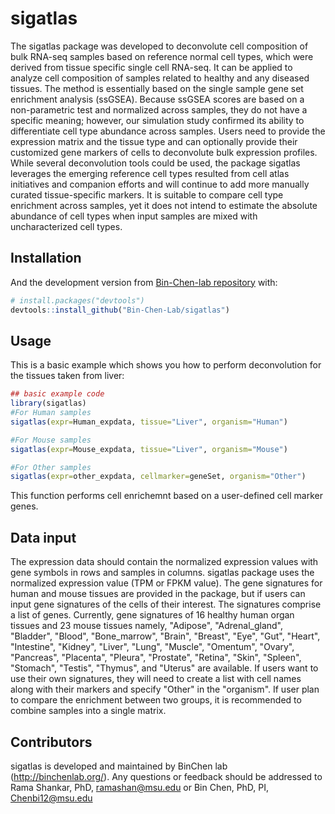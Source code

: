 
<!-- README.md is generated from README.Rmd. Please edit that file -->

# sigatlas

<!-- badges: start -->
<!-- badges: end -->

The sigatlas package was developed to deconvolute cell composition of bulk RNA-seq samples 
based on reference normal cell types, which were derived from tissue specific single cell RNA-seq. It can be applied to
analyze cell composition of samples related to healthy and any
diseased tissues. The method is essentially based on the single sample gene set enrichment analysis (ssGSEA). Because ssGSEA scores are based on a non-parametric test and normalized across samples, they do not have a specific meaning; however, our simulation study confirmed its ability to differentiate cell type abundance across samples. Users need to provide the expression matrix and the tissue type and can optionally provide their customized gene markers of cells to deconvolute bulk expression profiles. While several deconvolution tools could be used, the package sigatlas leverages the emerging reference cell types resulted from cell atlas initiatives and companion efforts and will continue to add more manually curated tissue-specific markers. It is suitable to compare cell type enrichment across samples, yet it does not intend to estimate the absolute abundance of cell types when input samples are mixed with uncharacterized cell types.

## Installation

And the development version from [Bin-Chen-lab
repository](https://github.com/Bin-Chen-Lab/sigatlas) with:

``` r
# install.packages("devtools")
devtools::install_github("Bin-Chen-Lab/sigatlas")
```

## Usage

This is a basic example which shows you how to perform deconvolution for the tissues taken from liver:

``` r
## basic example code
library(sigatlas)
#For Human samples
sigatlas(expr=Human_expdata, tissue="Liver", organism="Human")

#For Mouse samples
sigatlas(expr=Mouse_expdata, tissue="Liver", organism="Mouse")

#For Other samples
sigatlas(expr=other_expdata, cellmarker=geneSet, organism="Other")
```

This function performs cell enrichemnt based on a user-defined cell marker genes.

## Data input

The expression data should contain the normalized expression values with gene symbols in rows and samples in columns. sigatlas package uses the normalized expression value (TPM or FPKM value). The gene signatures for human and mouse tissues are provided in the package, but if users can input gene signatures of the cells of their interest. The signatures comprise a list of genes. Currently, gene signatures of 16 healthy human organ tissues and 23 mouse tissues namely, "Adipose", "Adrenal_gland", "Bladder", "Blood", "Bone_marrow", "Brain", "Breast", "Eye", "Gut", "Heart", "Intestine", "Kidney", "Liver", "Lung", "Muscle", "Omentum", "Ovary", "Pancreas", "Placenta", "Pleura", "Prostate", "Retina", "Skin", "Spleen", "Stomach", "Testis", "Thymus", and "Uterus" are available. If users want to use their own signatures, they will need to create a list with cell names along with their markers and specify "Other" in the "organism". If user plan to compare the enrichment between two groups, it is recommended to combine samples into a single matrix.

## Contributors

sigatlas is developed and maintained by BinChen lab (http://binchenlab.org/). Any questions or feedback should be
addressed to Rama Shankar, PhD, <ramashan@msu.edu> or Bin Chen, PhD, PI,
<Chenbi12@msu.edu>
